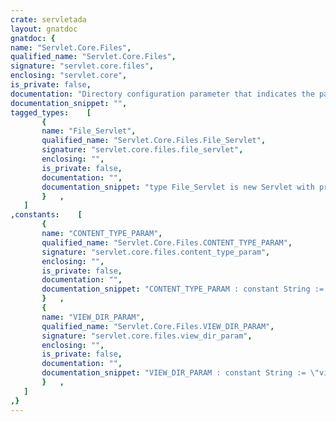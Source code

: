 ```yaml
---
crate: servletada
layout: gnatdoc
gnatdoc: {
name: "Servlet.Core.Files",
qualified_name: "Servlet.Core.Files",
signature: "servlet.core.files",
enclosing: "servlet.core",
is_private: false,
documentation: "Directory configuration parameter that indicates the path of the\ndirectory to serve files.",
documentation_snippet: "",
tagged_types:    [
       {
       name: "File_Servlet",
       qualified_name: "Servlet.Core.Files.File_Servlet",
       signature: "servlet.core.files.file_servlet",
       enclosing: "",
       is_private: false,
       documentation: "",
       documentation_snippet: "type File_Servlet is new Servlet with private;",
       }   ,
   ]
,constants:    [
       {
       name: "CONTENT_TYPE_PARAM",
       qualified_name: "Servlet.Core.Files.CONTENT_TYPE_PARAM",
       signature: "servlet.core.files.content_type_param",
       enclosing: "",
       is_private: false,
       documentation: "",
       documentation_snippet: "CONTENT_TYPE_PARAM : constant String := \"content-type.default\";",
       }   ,
       {
       name: "VIEW_DIR_PARAM",
       qualified_name: "Servlet.Core.Files.VIEW_DIR_PARAM",
       signature: "servlet.core.files.view_dir_param",
       enclosing: "",
       is_private: false,
       documentation: "",
       documentation_snippet: "VIEW_DIR_PARAM : constant String := \"view.dir\";",
       }   ,
   ]
,}
---
```


